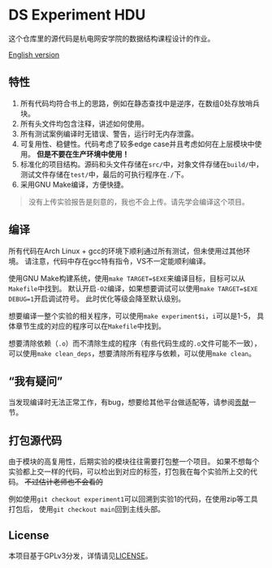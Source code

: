 # DS Experiment HDU

这个仓库里的源代码是杭电网安学院的数据结构课程设计的作业。

[English version](README_en.md)

<!-- 别选CQ的课，要求很多 -->

## 特性

1. 所有代码均符合书上的思路，例如在静态查找中是逆序，在数组0处存放哨兵块。
2. 所有头文件均包含注释，讲述如何使用。
3. 所有测试案例编译时无错误、警告，运行时无内存泄露。
4. 可复用性、稳健性。代码考虑了较多edge case并且考虑如何在上层模块中使用。
   **但是不要在生产环境中使用！**
5. 标准化的项目结构。源码和头文件存储在`src/`中，对象文件存储在`build/`中，
   测试文件存储在`test/`中，最后的可执行程序在`./`下。
6. 采用GNU Make编译，方便快捷。

> 没有上传实验报告是刻意的，我也不会上传。请先学会编译这个项目。

## 编译

所有代码在Arch Linux + gcc的环境下顺利通过所有测试，但未使用过其他环境。
请注意，代码中存在gcc特有指令，VS不一定能顺利编译。

使用GNU Make构建系统，使用`make TARGET=$EXE`来编译目标，目标可以从`Makefile`中找到。
默认开启`-O2`编译，如果想要调试可以使用`make TARGET=$EXE DEBUG=1`开启调试符号。
此时优化等级会降至默认级别。

想要编译一整个实验的相关程序，可以使用`make experiment$i`，`i`可以是1-5，
具体章节生成的对应的程序可以在`Makefile`中找到。

想要清除依赖（`.o`）而不清除生成的程序（有些代码生成的`.o`文件可能不一致），
可以使用`make clean_deps`，想要清除所有程序与依赖，可以使用`make clean`。

## “我有疑问”

当发现编译时无法正常工作，有bug，想要给其他平台做适配等，请参阅[贡献](CONTRIBUTING.md)一节。

## 打包源代码

由于模块的高复用性，后期实验的模块往往需要打包整一个项目。
如果不想每个实验都上交一样的代码，可以检出到对应的标签，打包我在每个实验所上交的代码。
~~不过估计老师也不会看的~~

例如使用`git checkout experiment1`可以回溯到实验1的代码，在使用zip等工具打包后，
使用`git checkout main`回到主线头部。

## License

本项目基于GPLv3分发，详情请见[LICENSE](LICENSE)。

